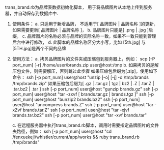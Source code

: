 trans_brand.rb为品牌表数据初始化脚本，
用于将品牌图片从本地上传到服务器，并自动保存到数据库中.
1. 使用条件：
   a. 只适用于新增品牌， 不适用于[ 品牌图片 | 品牌名称 ]的更新，如果需要更新[ 品牌图片 | 品牌名称 ]，
   b. 品牌图片只能是[ .png | .jpg ]后缀，
   c. 品牌图片的名称必须与品牌的实际名称一致，如果不一致只能到管理后台中进行修改，
   d. 此脚本的品牌名称区分大小写，比如 [5th.jpg] 与 [5TH.jpg]是两个不同的品牌

2. 使用方法：
   a. 拷贝品牌图片的文件夹或压缩包到服务器上，例如：
      scp [-P port_num] [-r] /home/user/brands.zip user@host:/tmp
   b. 如果拷贝的是解压包文件，则需要解压，否则跳过此步骤
      如果压缩包后缀为[.zip]，使用如下命令：
      ssh [-p port_num] user@host "unzip [-o] [-j] -d /tmp/brands /tmp/brands.zip"
      如果压缩包后缀为[ .gz | .tar.gz | tgz | bz2 | .Z | .tar.Z | .tar.bz2 | .tar ]
      ssh [-p port_num] user@host "gunzip brands.gz"
      ssh [-p port_num] user@host "tar -zxvf [ brands.tar.gz | brands.tgz ]"
      ssh [-p port_num] user@host "bunzip2 brands.bz2"
      ssh [-p port_num] user@host "uncompress brands.Z"
      ssh [-p port_num] user@host "tar -xZvf brands.tar.Z"
      ssh [-p port_num] user@host "tar -xjvf brands.tar.bz2"
      ssh [-p port_num] user@host "tar -xvf brands.tar"
      
   c. 在远程服务器中执行trans_brand.rb脚本，调用时需要指定品牌图片的文件夹路径，例如：
      ssh [-p port_num] user@host "cd /fenxuekeji/whistler/current/app/works && ruby trans_brand.rb /tmp/brands"


 

